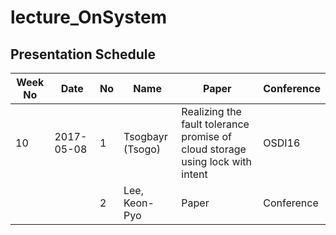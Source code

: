 # lecture_OnSystem
## Presentation Schedule

| Week No | Date | No | Name | Paper | Conference |
| ---- | ---- | ---- | ---- | ---- | ---- |
| 10 | 2017-05-08 | 1 | Tsogbayr (Tsogo) | Realizing the fault tolerance promise of cloud storage using lock with intent | OSDI16 |
|   |   | 2 | Lee, Keon-Pyo | Paper | Conference |

